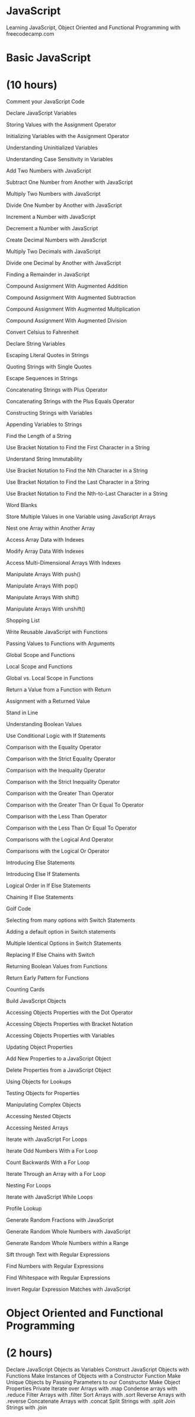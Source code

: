 # JavaScript
Learning JavaScript, Object Oriented and Functional Programming with freecodecamp.com 

# Basic JavaScript
# (10 hours)

Comment your JavaScript Code

Declare JavaScript Variables

Storing Values with the Assignment Operator

Initializing Variables with the Assignment Operator

Understanding Uninitialized Variables

Understanding Case Sensitivity in Variables

Add Two Numbers with JavaScript

Subtract One Number from Another with JavaScript

Multiply Two Numbers with JavaScript

Divide One Number by Another with JavaScript

Increment a Number with JavaScript

Decrement a Number with JavaScript

Create Decimal Numbers with JavaScript

Multiply Two Decimals with JavaScript

Divide one Decimal by Another with JavaScript

Finding a Remainder in JavaScript

Compound Assignment With Augmented Addition

Compound Assignment With Augmented Subtraction

Compound Assignment With Augmented Multiplication

Compound Assignment With Augmented Division

Convert Celsius to Fahrenheit

Declare String Variables

Escaping Literal Quotes in Strings

Quoting Strings with Single Quotes

Escape Sequences in Strings

Concatenating Strings with Plus Operator

Concatenating Strings with the Plus Equals Operator

Constructing Strings with Variables

Appending Variables to Strings

Find the Length of a String

Use Bracket Notation to Find the First Character in a String

Understand String Immutability

Use Bracket Notation to Find the Nth Character in a String

Use Bracket Notation to Find the Last Character in a String

Use Bracket Notation to Find the Nth-to-Last Character in a String

Word Blanks

Store Multiple Values in one Variable using JavaScript Arrays

Nest one Array within Another Array

Access Array Data with Indexes

Modify Array Data With Indexes

Access Multi-Dimensional Arrays With Indexes

Manipulate Arrays With push()

Manipulate Arrays With pop()

Manipulate Arrays With shift()

Manipulate Arrays With unshift()

Shopping List

Write Reusable JavaScript with Functions

Passing Values to Functions with Arguments

Global Scope and Functions

Local Scope and Functions

Global vs. Local Scope in Functions

Return a Value from a Function with Return

Assignment with a Returned Value

Stand in Line

Understanding Boolean Values

Use Conditional Logic with If Statements

Comparison with the Equality Operator

Comparison with the Strict Equality Operator

Comparison with the Inequality Operator

Comparison with the Strict Inequality Operator

Comparison with the Greater Than Operator

Comparison with the Greater Than Or Equal To Operator

Comparison with the Less Than Operator

Comparison with the Less Than Or Equal To Operator

Comparisons with the Logical And Operator

Comparisons with the Logical Or Operator

Introducing Else Statements

Introducing Else If Statements

Logical Order in If Else Statements

Chaining If Else Statements

Golf Code

Selecting from many options with Switch Statements

Adding a default option in Switch statements

Multiple Identical Options in Switch Statements

Replacing If Else Chains with Switch

Returning Boolean Values from Functions

Return Early Pattern for Functions

Counting Cards

Build JavaScript Objects

Accessing Objects Properties with the Dot Operator

Accessing Objects Properties with Bracket Notation

Accessing Objects Properties with Variables

Updating Object Properties

Add New Properties to a JavaScript Object

Delete Properties from a JavaScript Object

Using Objects for Lookups

Testing Objects for Properties

Manipulating Complex Objects

Accessing Nested Objects

Accessing Nested Arrays

Iterate with JavaScript For Loops

Iterate Odd Numbers With a For Loop

Count Backwards With a For Loop

Iterate Through an Array with a For Loop

Nesting For Loops

Iterate with JavaScript While Loops

Profile Lookup

Generate Random Fractions with JavaScript

Generate Random Whole Numbers with JavaScript

Generate Random Whole Numbers within a Range

Sift through Text with Regular Expressions

Find Numbers with Regular Expressions

Find Whitespace with Regular Expressions

Invert Regular Expression Matches with JavaScript


# Object Oriented and Functional Programming
# (2 hours)

Declare JavaScript Objects as Variables
Construct JavaScript Objects with Functions
Make Instances of Objects with a Constructor Function
Make Unique Objects by Passing Parameters to our Constructor
Make Object Properties Private
Iterate over Arrays with .map
Condense arrays with .reduce
Filter Arrays with .filter
Sort Arrays with .sort
Reverse Arrays with .reverse
Concatenate Arrays with .concat
Split Strings with .split
Join Strings with .join

